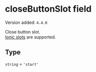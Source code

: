 # closeButtonSlot field

Version added: `4.4.0`

Close button slot.  
[Ionic slots](https://ionicframework.com/docs/api/buttons) are supported.

## Type

`string` = `'start'`
